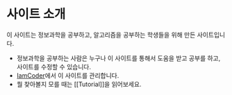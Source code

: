# 사이트 소개

이 사이트는 정보과학을 공부하고, 알고리즘을 공부하는 학생들을 위해 만든 사이트입니다.   

* 정보과학을 공부하는 사람은 누구나 이 사이트를 통해서 도움을 받고 공부를 하고, 사이트를 수정할 수 있습니다.
* [IamCoder](./iamcoder.md)에서 이 사이트를 관리합니다.
* 뭘 찾아볼지 모를 때는 [[Tutorial]]을 읽어보세요.

